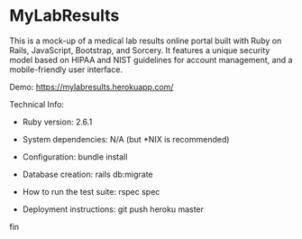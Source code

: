 # MyLabResults

This is a mock-up of a medical lab results online portal built with Ruby on Rails, JavaScript, Bootstrap, and Sorcery. It features a unique security model based on HIPAA and NIST guidelines for account management, and a mobile-friendly user interface.

Demo: https://mylabresults.herokuapp.com/

Technical Info:

* Ruby version: 2.6.1

* System dependencies: N/A (but *NIX is recommended)

* Configuration: bundle install

* Database creation: rails db:migrate

* How to run the test suite: rspec spec

* Deployment instructions: git push heroku master

fin
